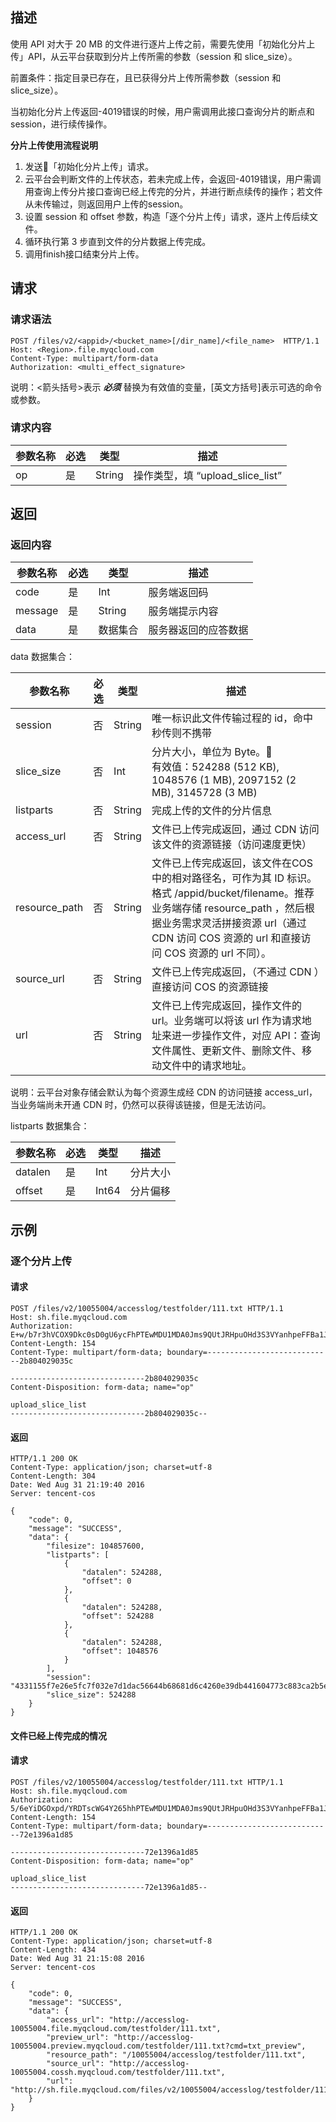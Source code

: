 ## 描述

使用 API 对大于 20 MB 的文件进行逐片上传之前，需要先使用「初始化分片上传」API，从云平台获取到分片上传所需的参数（session 和 slice_size）。

前置条件：指定目录已存在，且已获得分片上传所需参数（session 和 slice_size）。

当初始化分片上传返回-4019错误的时候，用户需调用此接口查询分片的断点和session，进行续传操作。

**分片上传使用流程说明**

1. 发送「初始化分片上传」请求。
2. 云平台会判断文件的上传状态，若未完成上传，会返回-4019错误，用户需调用查询上传分片接口查询已经上传完的分片，并进行断点续传的操作；若文件从未传输过，则返回用户上传的session。
3. 设置 session 和 offset 参数，构造「逐个分片上传」请求，逐片上传后续文件。
4. 循环执行第 3 步直到文件的分片数据上传完成。
5. 调用finish接口结束分片上传。

## 请求

### 请求语法

``` http
POST /files/v2/<appid>/<bucket_name>[/dir_name]/<file_name>  HTTP/1.1
Host: <Region>.file.myqcloud.com
Content-Type: multipart/form-data
Authorization: <multi_effect_signature>
```

说明：<箭头括号>表示 ***必须***  替换为有效值的变量，[英文方括号]表示可选的命令或参数。

### 请求内容

| **参数名称**    | **必选** | **类型** | **描述**                        |
| ----------- | ------ | ------ | ----------------------------- |
| op          | 是      | String | 操作类型，填 “upload_slice_list”         |

## 返回

### 返回内容

| **参数名称** | **必选** | **类型** | **描述**     |
| -------- | ------ | ------ | ---------- |
| code     | 是      | Int    | 服务端返回码     |
| message  | 是      | String | 服务端提示内容    |
| data     | 是      | 数据集合   | 服务器返回的应答数据 |

data 数据集合：

| 参数名称          | 必选   | 类型     | 描述                                       |
| ------------- | ---- | ------ | ---------------------------------------- |
| session       | 否    | String | 唯一标识此文件传输过程的 id，命中秒传则不携带                 |
| slice_size    | 否    | Int    | 分片大小，单位为 Byte。<br />有效值：524288 (512 KB), 1048576 (1 MB), 2097152 (2 MB), 3145728 (3 MB) |
| listparts       | 否    | String | 完成上传的文件的分片信息                 |
| access_url    | 否    | String | 文件已上传完成返回，通过 CDN 访问该文件的资源链接（访问速度更快）                |
| resource_path | 否    | String | 文件已上传完成返回，该文件在COS中的相对路径名，可作为其 ID 标识。 格式 /appid/bucket/filename。推荐业务端存储 resource_path ，然后根据业务需求灵活拼接资源 url（通过 CDN 访问 COS 资源的 url 和直接访问 COS 资源的 url 不同）。 |
| source_url    | 否    | String | 文件已上传完成返回，（不通过 CDN ）直接访问 COS 的资源链接                 |
| url           | 否    | String | 文件已上传完成返回，操作文件的 url。业务端可以将该 url 作为请求地址来进一步操作文件，对应 API：查询文件属性、更新文件、删除文件、移动文件中的请求地址。 |

说明：云平台对象存储会默认为每个资源生成经 CDN 的访问链接 access_url，当业务端尚未开通 CDN 时，仍然可以获得该链接，但是无法访问。

listparts 数据集合：

| 参数名称          | 必选   | 类型     | 描述                                       |
| ------------- | ---- | ------ | ---------------------------------------- |
| datalen       | 是    | Int | 分片大小                 |
| offset       | 是    | Int64 | 分片偏移                 |

## 示例

### 逐个分片上传

#### 请求

``` http
POST /files/v2/10055004/accesslog/testfolder/111.txt HTTP/1.1
Host: sh.file.myqcloud.com
Authorization: E+w/b7r3hVCOX9Dkc0sD0gU6ycFhPTEwMDU1MDA0Jms9QUtJRHpuOHd3S3VYanhpeFFBa1JCQzJEUlhCdFBkN0NybEpRJmU9MTQ3MjY0OTYwOCZ0PTE0NzI2NDk0Mjgmcj01NTgzMDA2MzgmZj0mYj1hY2Nlc3Nsb2c=
Content-Length: 154
Content-Type: multipart/form-data; boundary=----------------------------2b804029035c

------------------------------2b804029035c
Content-Disposition: form-data; name="op"

upload_slice_list
------------------------------2b804029035c--
```

#### 返回

``` http
HTTP/1.1 200 OK
Content-Type: application/json; charset=utf-8
Content-Length: 304
Date: Wed Aug 31 21:19:40 2016
Server: tencent-cos

{
    "code": 0, 
    "message": "SUCCESS", 
    "data": {
        "filesize": 104857600, 
        "listparts": [
            {
                "datalen": 524288, 
                "offset": 0
            }, 
            {
                "datalen": 524288, 
                "offset": 524288
            }, 
            {
                "datalen": 524288, 
                "offset": 1048576
            }
        ], 
        "session": "4331155f7e26e5fc7f032e7d1dac56644b68681d6c4260e39db441604773c883ca2b5ed5f44ab5bd44f81f9ee383165f", 
        "slice_size": 524288
    }
}
```

#### 文件已经上传完成的情况

#### 请求

``` http
POST /files/v2/10055004/accesslog/testfolder/111.txt HTTP/1.1
Host: sh.file.myqcloud.com
Authorization: 5/6eYiDGOxpd/YRDTscWG4Y265hhPTEwMDU1MDA0Jms9QUtJRHpuOHd3S3VYanhpeFFBa1JCQzJEUlhCdFBkN0NybEpRJmU9MTQ3MjY0OTQ4OCZ0PTE0NzI2NDkzMDgmcj0xNDA1ODgwNTk0JmY9JmI9YWNjZXNzbG9n
Content-Length: 154
Content-Type: multipart/form-data; boundary=----------------------------72e1396a1d85

------------------------------72e1396a1d85
Content-Disposition: form-data; name="op"

upload_slice_list
------------------------------72e1396a1d85--
```

#### 返回

``` http
HTTP/1.1 200 OK
Content-Type: application/json; charset=utf-8
Content-Length: 434
Date: Wed Aug 31 21:15:08 2016
Server: tencent-cos

{
    "code": 0, 
    "message": "SUCCESS", 
    "data": {
        "access_url": "http://accesslog-10055004.file.myqcloud.com/testfolder/111.txt", 
        "preview_url": "http://accesslog-10055004.preview.myqcloud.com/testfolder/111.txt?cmd=txt_preview", 
        "resource_path": "/10055004/accesslog/testfolder/111.txt", 
        "source_url": "http://accesslog-10055004.cossh.myqcloud.com/testfolder/111.txt", 
        "url": "http://sh.file.myqcloud.com/files/v2/10055004/accesslog/testfolder/111.txt"
    }
}
```